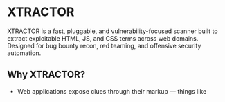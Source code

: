 # **XTRACTOR**
XTRACTOR is a fast, pluggable, and vulnerability-focused scanner built to extract exploitable HTML, JS, and CSS terms across web domains. Designed for bug bounty recon, red teaming, and offensive security automation.

## **Why XTRACTOR?**
- Web applications expose clues through their markup — things like <script>, onerror, or target="_blank" can signal real risks.

- XTRACTOR automates the detection and classification of these indicators, allowing ethical hackers to focus on chaining attack vectors instead of manually reviewing source code.

## **Key Capabilities**
- 🔍 Scans single or multiple domains

- 📦 Modular VULN_MAP system (HTML, JS, CSS, PHP, SQL)

- 🧠 Links each found term to its possible vulnerability type

- 🛡 Detects missing headers like Content-Security-Policy and X-Frame-Options

- 🎨 Color-coded terminal output with optional file report

- 🧩 Easily extensible for other languages or frameworks

---
## Usage

```python
python3 xtractor.py -html -js -css -a -U urls.txt -o report.txt
```
## Options:

 -h, --help  show this help message and exit
 -html       Scan HTML terms
 -js         Scan JavaScript terms
 -css        Scan CSS terms
 -a          Scan all additional languages and logic maps
 -u U        Single URL to scan
 -U U        File containing list of URLs
 -o O        Output file to save results
